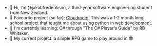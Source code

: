 - 👋 Hi, I’m @jakobfrederikson, a third-year software engineering student from New Zealand.
- 💫 Favourite project (so far): [Cloudroom](https://github.com/jakobfrederikson/Cloudroom). This was a 1-2 month long school project that taught me about using python in web development.
- 🌳 I'm currently learning: C# through "The C# Player's Guide" by RB Whitaker.
- 🌱 My current project: a simple RPG game to play around in 😄

<!---
jakobfrederikson/jakobfrederikson is a ✨ special ✨ repository because its `README.md` (this file) appears on your GitHub profile.
You can click the Preview link to take a look at your changes.
--->
